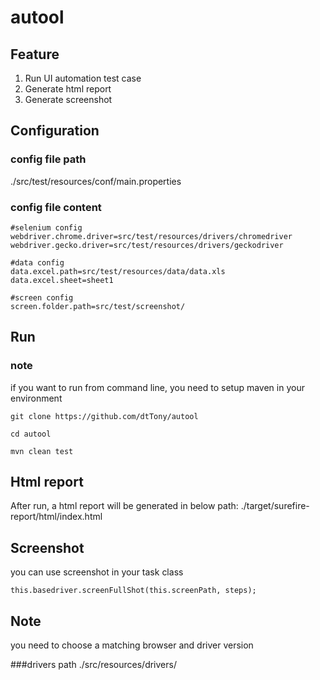 # autool

## Feature
1. Run UI automation test case
2. Generate html report
3. Generate screenshot

## Configuration
### config file path
./src/test/resources/conf/main.properties
### config file content
```
#selenium config
webdriver.chrome.driver=src/test/resources/drivers/chromedriver
webdriver.gecko.driver=src/test/resources/drivers/geckodriver

#data config
data.excel.path=src/test/resources/data/data.xls
data.excel.sheet=sheet1

#screen config
screen.folder.path=src/test/screenshot/
```
## Run
### note
if you want to run from command line, you need to setup maven in your environment
```
git clone https://github.com/dtTony/autool

cd autool

mvn clean test
```

## Html report
After run, a html report will be generated in below path:
./target/surefire-report/html/index.html

## Screenshot
you can use screenshot in your task class
```
this.basedriver.screenFullShot(this.screenPath, steps);
```

## Note
you need to choose a matching browser and driver version

###drivers path
./src/resources/drivers/
